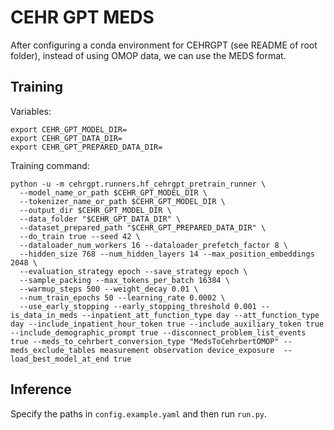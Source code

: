 # CEHR GPT MEDS

After configuring a conda environment for CEHRGPT (see README of root folder), instead of using OMOP data, we can use the MEDS format.

## Training

Variables:
```
export CEHR_GPT_MODEL_DIR=
export CEHR_GPT_DATA_DIR=
export CEHR_GPT_PREPARED_DATA_DIR=
```

Training command:
```
python -u -m cehrgpt.runners.hf_cehrgpt_pretrain_runner \
  --model_name_or_path $CEHR_GPT_MODEL_DIR \
  --tokenizer_name_or_path $CEHR_GPT_MODEL_DIR \
  --output_dir $CEHR_GPT_MODEL_DIR \
  --data_folder "$CEHR_GPT_DATA_DIR" \
  --dataset_prepared_path "$CEHR_GPT_PREPARED_DATA_DIR" \
  --do_train true --seed 42 \
  --dataloader_num_workers 16 --dataloader_prefetch_factor 8 \
  --hidden_size 768 --num_hidden_layers 14 --max_position_embeddings 2048 \
  --evaluation_strategy epoch --save_strategy epoch \
  --sample_packing --max_tokens_per_batch 16384 \
  --warmup_steps 500 --weight_decay 0.01 \
  --num_train_epochs 50 --learning_rate 0.0002 \
  --use_early_stopping --early_stopping_threshold 0.001 --is_data_in_meds --inpatient_att_function_type day --att_function_type day --include_inpatient_hour_token true --include_auxiliary_token true --include_demographic_prompt true --disconnect_problem_list_events true --meds_to_cehrbert_conversion_type "MedsToCehrbertOMOP" --meds_exclude_tables measurement observation device_exposure  --load_best_model_at_end true
```

## Inference

Specify the paths in `config.example.yaml` and then run `run.py`.